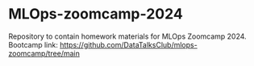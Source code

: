 # MLOps-zoomcamp-2024

Repository to contain homework materials for MLOps Zoomcamp 2024. Bootcamp link: https://github.com/DataTalksClub/mlops-zoomcamp/tree/main

